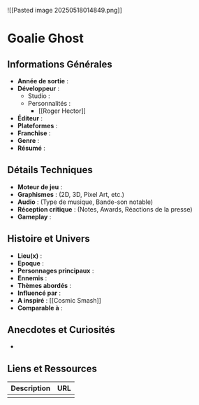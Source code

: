 ![[Pasted image 20250518014849.png]]
# Goalie Ghost

## Informations Générales

- **Année de sortie** : 
- **Développeur** : 
	- Studio : 
	- Personnalités : 
		- [[Roger Hector]]
- **Éditeur** : 
- **Plateformes** : 
- **Franchise** : 
- **Genre** :
- **Résumé** : 

## Détails Techniques
- **Moteur de jeu** : 
- **Graphismes** : (2D, 3D, Pixel Art, etc.)
- **Audio** : (Type de musique, Bande-son notable)
- **Réception critique** : (Notes, Awards, Réactions de la presse)
- **Gameplay** :

## Histoire et Univers
- **Lieu(x)** : 
- **Epoque** : 
- **Personnages principaux** : 
- **Ennemis** :
- **Thèmes abordés** : 
- **Influencé par** :
- **A inspiré** : [[Cosmic Smash]]
- **Comparable à** :
## Anecdotes et Curiosités
- 
## Liens et Ressources

| Description | URL |
| ----------- | --- |
|             |     |
